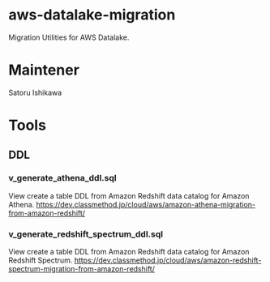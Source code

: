 # aws-datalake-migration
Migration Utilities for AWS Datalake.

# Maintener
Satoru Ishikawa

# Tools
## DDL
### v_generate_athena_ddl.sql
View create a table DDL from Amazon Redshift data catalog for Amazon Athena.
https://dev.classmethod.jp/cloud/aws/amazon-athena-migration-from-amazon-redshift/

### v_generate_redshift_spectrum_ddl.sql
View create a table DDL from Amazon Redshift data catalog for Amazon Redshift Spectrum.
https://dev.classmethod.jp/cloud/aws/amazon-redshift-spectrum-migration-from-amazon-redshift/
